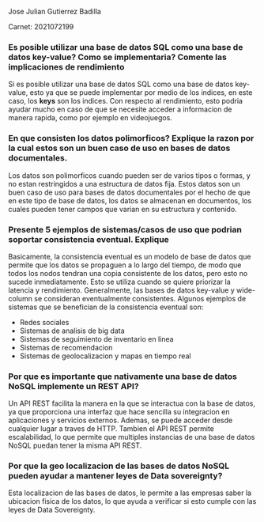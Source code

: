 Jose Julian Gutierrez Badilla

Carnet: 2021072199
### Es posible utilizar una base de datos SQL como una base de datos key-value? Como se implementaria? Comente las implicaciones de rendimiento
Si es posible utilizar una base de datos SQL como una base de datos key-value, esto ya que se puede implementar por medio de los indices, en este caso, los **keys** son los indices. Con respecto al rendimiento, esto podria ayudar mucho en caso de que se necesite acceder a informacion de manera rapida, como por ejemplo en videojuegos.

### En que consisten los datos polimorficos? Explique la razon por la cual estos son un buen caso de uso en bases de datos documentales.
Los datos son polimorficos cuando pueden ser de varios tipos o formas, y no estan restringidos a una estructura de datos fija. Estos datos son un buen caso de uso para bases de datos documentales por el hecho de que en este tipo de base de datos, los datos se almacenan en documentos, los cuales pueden tener campos que varian en su estructura y contenido.

### Presente 5 ejemplos de sistemas/casos de uso que podrian soportar consistencia eventual. Explique
Basicamente, la consistencia eventual es un modelo de base de datos que permite que los datos se propaguen a lo largo del tiempo, de modo que todos los nodos tendran una copia consistente de los datos, pero esto no sucede inmediatamente. Esto se utiliza cuando se quiere priorizar la latencia y rendimiento. Generalmente, las bases de datos key-value y wide-column se consideran eventualmente consistentes. Algunos ejemplos de sistemas que se benefician de la consistencia eventual son: 

- Redes sociales
- Sistemas de analisis de big data
- Sistemas de seguimiento de inventario en linea
- Sistemas de recomendacion
- Sistemas de geolocalizacion y mapas en tiempo real

### Por que es importante que nativamente una base de datos NoSQL implemente un REST API?
Un API REST facilita la manera en la que se interactua con la base de datos, ya que proporciona una interfaz que hace sencilla su integracion en aplicaciones y servicios externos. Ademas, se puede acceder desde cualquier lugar a traves de HTTP. Tambien el API REST permite escalabilidad, lo que permite que multiples instancias de una base de datos NoSQL puedan tener la misma API REST.

### Por que la geo localizacion de las bases de datos NoSQL pueden ayudar a mantener leyes de Data sovereignty?
Esta localizacion de las bases de datos, le permite a las empresas saber la ubicacion fisica de los datos, lo que ayuda a verificar si esto cumple con las leyes de Data Sovereignty.